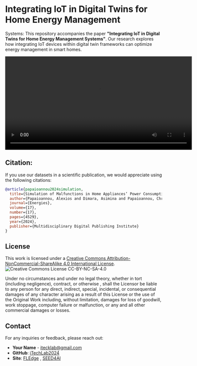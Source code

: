 # Integrating IoT in Digital Twins for Home Energy Management
Systems: 
This repository accompanies the paper **"Integrating IoT in Digital Twins for Home Energy Management Systems"**. Our research explores how integrating IoT devices within digital twin frameworks can optimize energy management in smart homes.


<video width="600" controls>
  <source src="Integrating IoT in Digital Twins for Home Energy Management.mp4" type="video/mp4">
  Your browser does not support the video tag.
</video>

## Citation:

If you use our datasets in a scientific publication, we would appreciate using the following citations:
```bibtex
@article{papaioannou2024simulation,
  title={Simulation of Malfunctions in Home Appliances’ Power Consumption},
  author={Papaioannou, Alexios and Dimara, Asimina and Papaioannou, Christoforos and Papaioannou, Ioannis and Krinidis, Stelios and Anagnostopoulos, Christos-Nikolaos and Korkas, Christos and Kosmatopoulos, Elias and Ioannidis, Dimosthenis and Tzovaras, Dimitrios},
  journal={Energies},
  volume={17},
  number={17},
  pages={4529},
  year={2024},
  publisher={Multidisciplinary Digital Publishing Institute}
}
```

## License
This work is licensed under a [Creative Commons Attribution-NonCommercial-ShareAlike 4.0 International License](http://creativecommons.org/licenses/by-nc-sa/4.0/).
![Creative Commons License CC-BY-NC-SA-4.0](https://i.creativecommons.org/l/by-nc-sa/4.0/88x31.png)

Under no circumstances and under no legal theory, whether in tort (including negligence), contract, or otherwise , shall the Licensor be liable to any person for any direct, indirect, special, incidental, or consequential damages of any character arising as a result of this License or the use of the Original Work including, without limitation, damages for loss of goodwill, work stoppage, computer failure or malfunction, or any and all other commercial damages or losses.


## Contact

For any inquiries or feedback, please reach out:

- **Your Name** - [itecklab@gmail.com](mailto:itecklab@gmail.com)
- **GitHub**: [iTechLab2024](https://github.com/iTechLab2024)
- **Site**: [FLEdge](https://fledge.ihu.gr/) , [SEED4AI](https://seed4ai.ee.duth.gr/)
